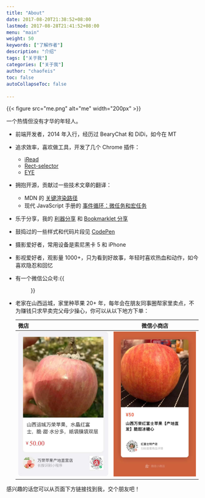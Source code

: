 ```yaml
---
title: "About"
date: 2017-08-20T21:38:52+08:00
lastmod: 2017-08-28T21:41:52+08:00
menu: "main"
weight: 50
keywords: ["了解作者"]
description: "介绍"
tags: ["关于我"]
categories: ["关于我"]
author: "chaofeis"
toc: false
autoCollapseToc: false

---
```


[comment]: <> (![Self Picture]&#40;me.png "Me"&#41;)
[comment]: <> ([我的 GitHub]&#40;https://github.com/chafel&#41;)

{{< figure src="me.png" alt="me" width="200px" >}}

一个热情但没有才华的年轻人。 

- 前端开发者，2014 年入行，经历过 BearyChat 和 DiDi，如今在 MT
- 追求效率，喜欢做工具，开发了几个 Chrome 插件：
  - [iRead](https://chrome.google.com/webstore/detail/nelcbbedkpoknladgbpebfflnambeiif)
  - [Rect-selector](https://chrome.google.com/webstore/detail/ofehndagebpfnpdkaihlmaojifhjljpb)
  - [EYE](https://chrome.google.com/webstore/detail/mjjakaamelpccjdmajfhbbiabcofaicm)
- 拥抱开源，贡献过一些技术文章的翻译： 
  - MDN 的 [关键渲染路径](https://developer.mozilla.org/zh-CN/docs/Web/Performance/Critical_rendering_path) 
  - 现代 JavaScript 手册的 [事件循环：微任务和宏任务](https://zh.javascript.info/event-loop)
- 乐于分享，我的 [利器分享](https://slides.com/chaofeisun/deck) 和 [Bookmarklet 分享](https://chafel.github.io/bookmarklets/)
- 鼓捣过的一些样式和代码片段见 [CodePen](https://codepen.io/chaofei/)
- 摄影爱好者，常用设备是索尼黑卡 5 和 iPhone
- 影视爱好者，观影量 1000+，只为看到好故事，年轻时喜欢热血和动作，如今喜欢隐忍和回忆
- 有一个微信公众号:{{<figure src="wx.jpg" alt="微店" width="400px">}}
- 老家在山西运城，家里种苹果 20+ 年，每年会在朋友同事圈帮家里卖点，不为赚钱只求早卖完父母少操心，你可以从以下地方下单：
  
  | 微店       | 微信小商店         |
  | ------------- |:---------------:| 
  |![微店](apple2.jpg "微店") |![微信小商店](apple1.jpg "微信小商店") |

感兴趣的话您可以从页面下方链接找到我，交个朋友吧！
